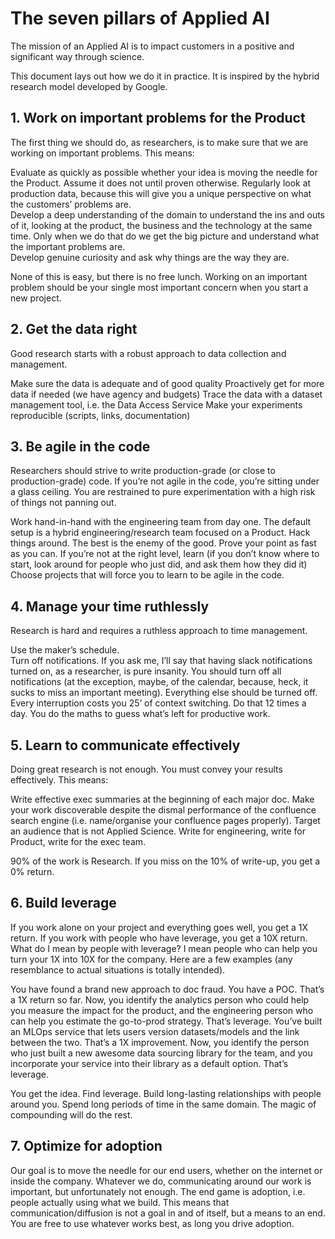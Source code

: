 # The seven pillars of Applied AI

The mission of an Applied AI is to impact customers in a positive and significant way through science.

This document lays out how we do it in practice.  It is inspired by the hybrid research model developed by Google.


## 1. Work on important problems for the Product


The first thing we should do, as researchers, is to make sure that we are working on important problems. This means:

Evaluate as quickly as possible whether your idea is moving the needle for the Product. Assume it does not until proven otherwise.
Regularly look at production data, because this will give you a unique perspective on what the customers’ problems are.  
Develop a deep understanding of the domain to understand the ins and outs of it, looking at the product, the business and the technology at the same time. Only when we do that do we get the big picture and understand what the important problems are.  
Develop genuine curiosity and ask why things are the way they are.  

None of this is easy, but there is no free lunch.  Working on an important problem should be your single most important concern when you start a new project.


## 2. Get the data right


Good research starts with a robust approach to data collection and management.

Make sure the data is adequate and of good quality
Proactively get for more data if needed (we have agency and budgets)
Trace the data with a dataset management tool, i.e. the Data Access Service
Make your experiments reproducible (scripts, links, documentation)


## 3. Be agile in the code


Researchers should strive to write production-grade (or close to production-grade) code. If you’re not agile in the code, you’re sitting under a glass ceiling.  You are restrained to pure experimentation with a high risk of things not panning out.

Work hand-in-hand with the engineering team from day one. The default setup is a hybrid engineering/research team focused on a Product.
Hack things around. The best is the enemy of the good. Prove your point as fast as you can.
If you’re not at the right level, learn (if you don’t know where to start, look around for people who just did, and ask them how they did it)
Choose projects that will force you to learn to be agile in the code.


## 4. Manage your time ruthlessly


Research is hard and requires a ruthless approach to time management. 

Use the maker’s schedule.  
Turn off notifications. If you ask me, I’ll say that having slack notifications turned on, as a researcher, is pure insanity.  You should turn off all notifications (at the exception, maybe, of the calendar, because, heck, it sucks to miss an important meeting).  Everything else should be turned off.  Every interruption costs you 25’ of context switching.  Do that 12 times a day.  You do the maths to guess what’s left for productive work. 


## 5. Learn to communicate effectively


Doing great research is not enough.  You must convey your results effectively.  This means:

Write effective exec summaries at the beginning of each major doc.
Make your work discoverable despite the dismal performance of the confluence search engine (i.e. name/organise your confluence pages properly). 
Target an audience that is not Applied Science.  Write for engineering, write for Product, write for the exec team. 

90% of the work is Research. If you miss on the 10% of write-up, you get a 0% return.



## 6. Build leverage


If you work alone on your project and everything goes well, you get a 1X return.  If you work with people who have leverage, you get a 10X return. What do I mean by people with leverage?  I mean people who can help you turn your 1X into 10X for the company.  Here are a few examples (any resemblance to actual situations is totally intended).  

You have found a brand new approach to doc fraud.  You have a POC.  That’s a 1X return so far. Now, you identify the analytics person who could help you measure the impact for the product, and the engineering person who can help you estimate the go-to-prod strategy. That’s leverage.
You’ve built an MLOps service that lets users version datasets/models and the link between the two.  That’s a 1X improvement. Now, you identify the person who just built a new awesome data sourcing library for the team, and you incorporate your service into their library as a default option.  That’s leverage. 

You get the idea.  Find leverage. Build long-lasting relationships with people around you.  Spend long periods of time in the same domain. The magic of compounding will do the rest.


## 7. Optimize for adoption


Our goal is to move the needle for our end users, whether on the internet or inside the company.  Whatever we do, communicating around our work is important, but unfortunately not enough.  The end game is adoption, i.e. people actually using what we build.  This means that communication/diffusion is not a goal in and of itself, but a means to an end.  You are free to use whatever works best, as long you drive adoption.
